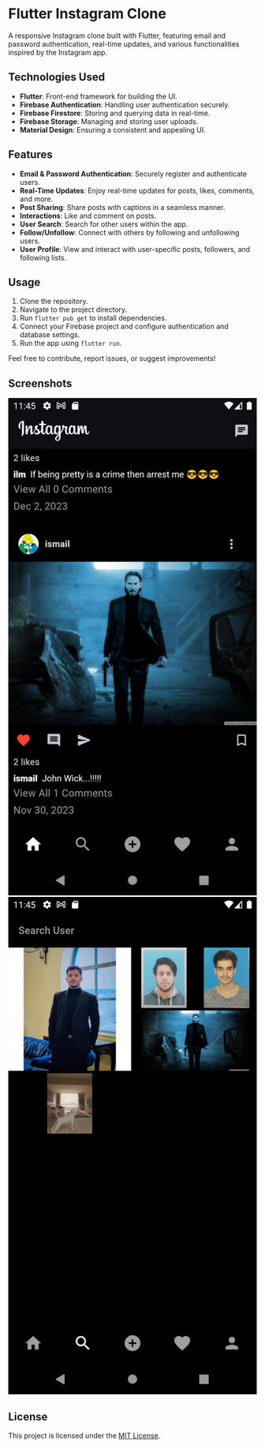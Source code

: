 # Flutter Instagram Clone

A responsive Instagram clone built with Flutter, featuring email and password authentication, real-time updates, and various functionalities inspired by the Instagram app.

## Technologies Used

- **Flutter**: Front-end framework for building the UI.
- **Firebase Authentication**: Handling user authentication securely.
- **Firebase Firestore**: Storing and querying data in real-time.
- **Firebase Storage**: Managing and storing user uploads.
- **Material Design**: Ensuring a consistent and appealing UI.

## Features

- **Email & Password Authentication**: Securely register and authenticate users.
- **Real-Time Updates**: Enjoy real-time updates for posts, likes, comments, and more.
- **Post Sharing**: Share posts with captions in a seamless manner.
- **Interactions**: Like and comment on posts.
- **User Search**: Search for other users within the app.
- **Follow/Unfollow**: Connect with others by following and unfollowing users.
- **User Profile**: View and interact with user-specific posts, followers, and following lists.

## Usage

1. Clone the repository.
2. Navigate to the project directory.
3. Run `flutter pub get` to install dependencies.
4. Connect your Firebase project and configure authentication and database settings.
5. Run the app using `flutter run`.

Feel free to contribute, report issues, or suggest improvements!

## Screenshots

![Screenshot 1](/screenshots/screenshot1.png)
![Screenshot 2](/screenshots/screenshot2.png)

## License

This project is licensed under the [MIT License](LICENSE).
